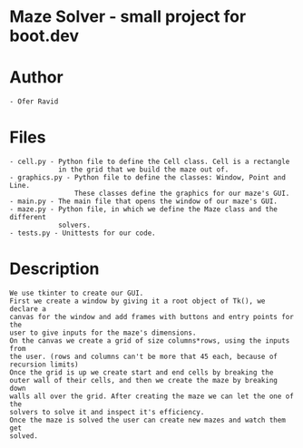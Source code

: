 # Maze Solver - small project for boot.dev

# Author
    - Ofer Ravid


# Files
    - cell.py - Python file to define the Cell class. Cell is a rectangle
                in the grid that we build the maze out of.
    - graphics.py - Python file to define the classes: Window, Point and Line.
                    These classes define the graphics for our maze's GUI.
    - main.py - The main file that opens the window of our maze's GUI.
    - maze.py - Python file, in which we define the Maze class and the different
                solvers.
    - tests.py - Unittests for our code.


# Description

    We use tkinter to create our GUI. 
    First we create a window by giving it a root object of Tk(), we declare a
    canvas for the window and add frames with buttons and entry points for the
    user to give inputs for the maze's dimensions.
    On the canvas we create a grid of size columns*rows, using the inputs from
    the user. (rows and columns can't be more that 45 each, because of recursion limits) 
    Once the grid is up we create start and end cells by breaking the
    outer wall of their cells, and then we create the maze by breaking down
    walls all over the grid. After creating the maze we can let the one of the
    solvers to solve it and inspect it's efficiency.
    Once the maze is solved the user can create new mazes and watch them get
    solved.
